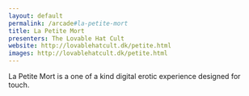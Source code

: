 ```yaml
---
layout: default
permalink: /arcade#la-petite-mort
title: La Petite Mort 
presenters: The Lovable Hat Cult 
website: http://lovablehatcult.dk/petite.html
images: http://lovablehatcult.dk/petite.html
---
```

La Petite Mort is a one of a kind digital erotic experience designed for touch.

